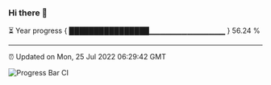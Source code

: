 ### Hi there 👋

⏳ Year progress { ████████████████▁▁▁▁▁▁▁▁▁▁▁▁▁▁ } 56.24 %

---

⏰ Updated on Mon, 25 Jul 2022 06:29:42 GMT

![Progress Bar CI](https://github.com/ZhaoGui/ZhaoGui/workflows/Progress%20Bar%20CI/badge.svg)
